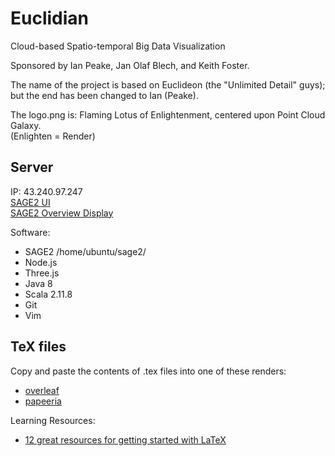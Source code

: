 # Euclidian
Cloud-based Spatio-temporal Big Data Visualization

Sponsored by Ian Peake, Jan Olaf Blech, and Keith Foster.

The name of the project is based on Euclideon (the "Unlimited Detail" guys); but the end has been changed to Ian (Peake).

The logo.png is: Flaming Lotus of Enlightenment, centered upon Point Cloud Galaxy.
<br>(Enlighten = Render)

## Server
IP: 43.240.97.247
<br>[SAGE2 UI](https://43.240.97.247:9090/index.html)
<br>[SAGE2 Overview Display](http://43.240.97.247:9292/display.html?clientID=-1)

Software:
* SAGE2 /home/ubuntu/sage2/
* Node.js
* Three.js
* Java 8
* Scala 2.11.8
* Git
* Vim

## TeX files
Copy and paste the contents of .tex files into one of these renders:
* [overleaf](https://www.overleaf.com/)
* [papeeria](https://papeeria.com/)

Learning Resources:
* [12 great resources for getting started with LaTeX](http://www.howtotex.com/general/12-great-resources-for-getting-started-with-latex/)
